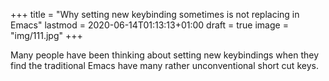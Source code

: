 +++
title = "Why setting new keybinding sometimes is not replacing in Emacs"
lastmod = 2020-06-14T01:13:13+01:00
draft = true
image = "img/111.jpg"
+++

Many people have been thinking about setting new keybindings when they find the traditional Emacs have many rather unconventional short cut keys.

